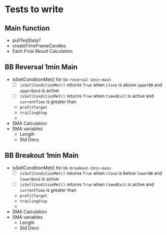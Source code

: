 # Tests to write

## Main function

- pullTestData?
- createTimeFrameCandles
- Each Final Result Calculation

## BB Reversal 1min Main

- isSellConditionMet() for `bb-reversal-1min-main`
  - [ ] `isSellConditionMet()` returns `True` when `close` is above `upperBB` and `upperBand` is active
  - [ ] `isSellConditionMet()` returns `True` when `timedExit` is active and `currentTime` is greater than
  - `profitTarget`
  - `trailingStop`
  -
- SMA Calculation
- SMA variables
  - Length
  - Std Devs

## BB Breakout 1min Main

- isSellConditionMet() for `bb-breakout-1min-main`
  - [ ] `isSellConditionMet()` returns `True` when `close` is below `lowerBB` and `lowerBand` is active
  - [ ] `isSellConditionMet()` returns `True` when `timedExit` is active and `currentTime` is greater than
  - `profitTarget`
  - `trailingStop`
  -
- SMA Calculation
- SMA variables
  - Length
  - Std Devs
